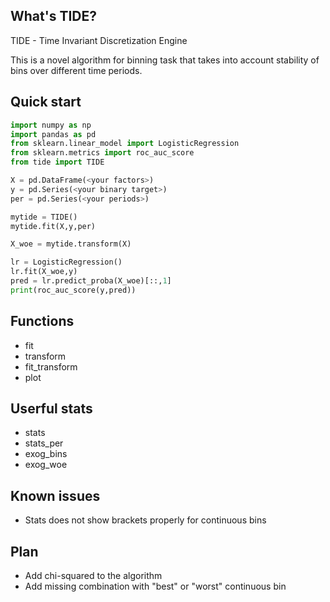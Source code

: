 ## What's TIDE?

TIDE - Time Invariant Discretization Engine

This is a novel algorithm for binning task that takes into account stability of bins over different time periods.

## Quick start
```Python
import numpy as np
import pandas as pd
from sklearn.linear_model import LogisticRegression
from sklearn.metrics import roc_auc_score
from tide import TIDE

X = pd.DataFrame(<your factors>)
y = pd.Series(<your binary target>)
per = pd.Series(<your periods>)

mytide = TIDE()
mytide.fit(X,y,per)

X_woe = mytide.transform(X)

lr = LogisticRegression()
lr.fit(X_woe,y)
pred = lr.predict_proba(X_woe)[::,1]
print(roc_auc_score(y,pred))
```

## Functions
- fit
- transform
- fit_transform
- plot

## Userful stats
- stats
- stats_per
- exog_bins
- exog_woe

## Known issues
- Stats does not show brackets properly for continuous bins

## Plan
- Add chi-squared to the algorithm
- Add missing combination with "best" or "worst" continuous bin
